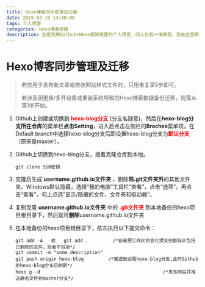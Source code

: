```yaml
---
title: Hexo博客同步管理及迁移
date: 2019-03-10 13:40:00
tags: 个人博客
categories: Hexo博客搭建
description: 这是我用Github+Hexo框架搭建的个人博客，网上也有一堆教程，我在这里稍微总结整理一下，在此记录一下自己的搭建过程，当然我也会不定时更新自己踩过的坑~
---
```


# Hexo博客同步管理及迁移

> 若仅用于发布新文章或修改网站样式文件时，只用重复第5步即可。
>
> 若涉及因更换/多开设备或重装系统导致的Hexo博客数据备份迁移，则需从第1步开始。

1. Github上创建或切换到 <span style="color:red">**hexo-blog分支**</span> (分支名随意)，然后在**hexo-blog分支所在仓库**的菜单栏**点击Setting**，进入后点击左侧栏的**Braches**菜单项，在Default branch中选择hexo-blog分支后即设置hexo-blog分支为<span style="color:red">**默认分支**</span> （原来是master）。

2. Github上切换到hexo-blog分支，接着克隆仓库到本地。

   ```
   git clone SSH密钥
   ```

3. 克隆后生成 **username.github.io文件夹** ，删除**除.git文件夹外**的其他文件夹。Windows默认隐藏，选择“我的电脑”工具栏“查看”，点击“选项”，再点击“查看”，勾上点选”显示/隐藏的文件、文件夹和驱动器“。

4. 复制克隆 **username.github.io文件夹** 中的 <span style="color:red">**.git文件夹**</span> 到本地备份的hexo项目根目录下，然后就可**删除**username.github.io文件夹

5. 在本地备份的hexo项目根目录下，依次执行以下提交命令：

   ```
   git add -A	或	git add .		  /*前者把工作区的变化提交到暂存区包括已删除的文件，后者不包括*/
   git commit -m "some description"
   git push origin hexo-blog		 /*推送到远程hexo-blog分支,此时Github的hexo-blog分支已刷新*/
   hexo g -d						                     /*发布网站并推送静态文件到master分支*/
   ```

   
